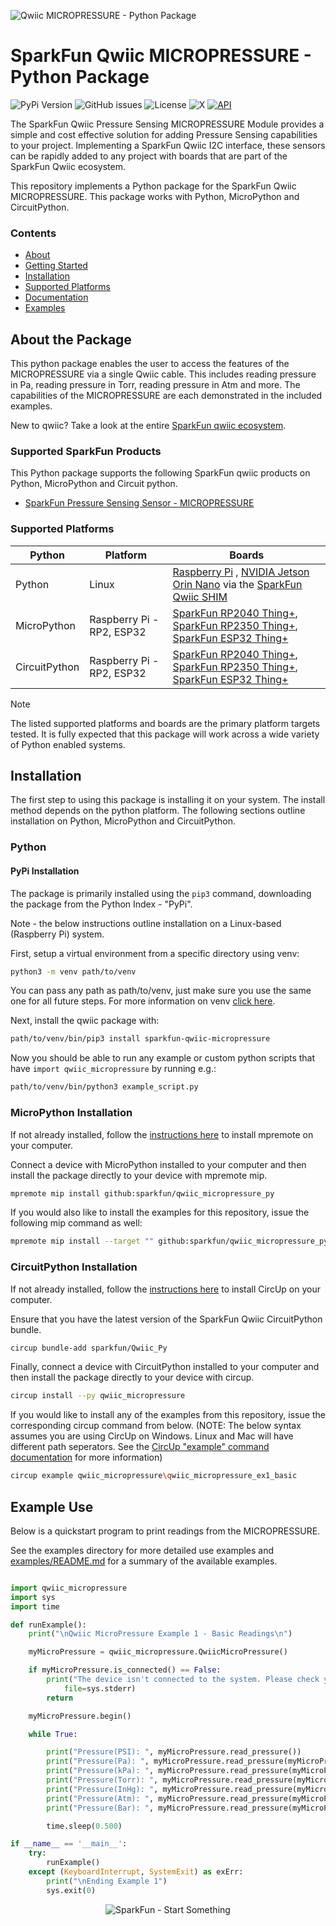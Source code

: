 ![Qwiic MICROPRESSURE - Python Package](docs/images/gh-banner.png "qwiic MICROPRESSURE Python Package")

# SparkFun Qwiic MICROPRESSURE - Python Package

![PyPi Version](https://img.shields.io/pypi/v/sparkfun_qwiic_micropressure)
![GitHub issues](https://img.shields.io/github/issues/sparkfun/qwiic_micropressure_py)
![License](https://img.shields.io/github/license/sparkfun/qwiic_micropressure_py)
![X](https://img.shields.io/twitter/follow/sparkfun)
[![API](https://img.shields.io/badge/API%20Reference-blue)](https://docs.sparkfun.com/qwiic_micropressure_py/classqwiic__micropressure_1_1_qwiic_micro_pressure.html)

The SparkFun Qwiic Pressure Sensing MICROPRESSURE Module provides a simple and cost effective solution for adding Pressure Sensing capabilities to your project. Implementing a SparkFun Qwiic I2C interface, these sensors can be rapidly added to any project with boards that are part of the SparkFun Qwiic ecosystem.

This repository implements a Python package for the SparkFun Qwiic MICROPRESSURE. This package works with Python, MicroPython and CircuitPython.

### Contents

* [About](#about-the-package)
* [Getting Started](#getting-started)
* [Installation](#installation)
* [Supported Platforms](#supported-platforms)
* [Documentation](https://docs.sparkfun.com/qwiic_micropressure_py/classqwiic__micropressure_1_1_qwiic_micro_pressure.html)
* [Examples](#examples)

## About the Package

This python package enables the user to access the features of the MICROPRESSURE via a single Qwiic cable. This includes reading pressure in Pa, reading pressure in Torr, reading pressure in Atm and more. The capabilities of the MICROPRESSURE are each demonstrated in the included examples.

New to qwiic? Take a look at the entire [SparkFun qwiic ecosystem](https://www.sparkfun.com/qwiic).

### Supported SparkFun Products

This Python package supports the following SparkFun qwiic products on Python, MicroPython and Circuit python. 

* [SparkFun Pressure Sensing Sensor - MICROPRESSURE](https://www.sparkfun.com/products/16476)

### Supported Platforms

| Python | Platform | Boards |
|--|--|--|
| Python | Linux | [Raspberry Pi](https://www.sparkfun.com/raspberry-pi-5-8gb.html) , [NVIDIA Jetson Orin Nano](https://www.sparkfun.com/nvidia-jetson-orin-nano-developer-kit.html) via the [SparkFun Qwiic SHIM](https://www.sparkfun.com/sparkfun-qwiic-shim-for-raspberry-pi.html) |
| MicroPython | Raspberry Pi - RP2, ESP32 | [SparkFun RP2040 Thing+](https://www.sparkfun.com/sparkfun-thing-plus-rp2040.html), [SparkFun RP2350 Thing+](https://www.sparkfun.com/sparkfun-thing-plus-rp2350.html), [SparkFun ESP32 Thing+](https://www.sparkfun.com/sparkfun-thing-plus-esp32-wroom-usb-c.html)
|CircuitPython | Raspberry Pi - RP2, ESP32 | [SparkFun RP2040 Thing+](https://www.sparkfun.com/sparkfun-thing-plus-rp2040.html), [SparkFun RP2350 Thing+](https://www.sparkfun.com/sparkfun-thing-plus-rp2350.html), [SparkFun ESP32 Thing+](https://www.sparkfun.com/sparkfun-thing-plus-esp32-wroom-usb-c.html)

> [!NOTE]
> The listed supported platforms and boards are the primary platform targets tested. It is fully expected that this package will work across a wide variety of Python enabled systems. 

## Installation 

The first step to using this package is installing it on your system. The install method depends on the python platform. The following sections outline installation on Python, MicroPython and CircuitPython.

### Python 

#### PyPi Installation

The package is primarily installed using the `pip3` command, downloading the package from the Python Index - "PyPi". 

Note - the below instructions outline installation on a Linux-based (Raspberry Pi) system.

First, setup a virtual environment from a specific directory using venv:
```sh
python3 -m venv path/to/venv
```
You can pass any path as path/to/venv, just make sure you use the same one for all future steps. For more information on venv [click here](https://docs.python.org/3/library/venv.html).

Next, install the qwiic package with:
```sh
path/to/venv/bin/pip3 install sparkfun-qwiic-micropressure
```
Now you should be able to run any example or custom python scripts that have `import qwiic_micropressure` by running e.g.:
```sh
path/to/venv/bin/python3 example_script.py
```

### MicroPython Installation
If not already installed, follow the [instructions here](https://docs.micropython.org/en/latest/reference/mpremote.html) to install mpremote on your computer.

Connect a device with MicroPython installed to your computer and then install the package directly to your device with mpremote mip.
```sh
mpremote mip install github:sparkfun/qwiic_micropressure_py
```

If you would also like to install the examples for this repository, issue the following mip command as well:
```sh
mpremote mip install --target "" github:sparkfun/qwiic_micropressure_py@examples
```

### CircuitPython Installation
If not already installed, follow the [instructions here](https://docs.circuitpython.org/projects/circup/en/latest/#installation) to install CircUp on your computer.

Ensure that you have the latest version of the SparkFun Qwiic CircuitPython bundle. 
```sh
circup bundle-add sparkfun/Qwiic_Py
```

Finally, connect a device with CircuitPython installed to your computer and then install the package directly to your device with circup.
```sh
circup install --py qwiic_micropressure
```

If you would like to install any of the examples from this repository, issue the corresponding circup command from below. (NOTE: The below syntax assumes you are using CircUp on Windows. Linux and Mac will have different path seperators. See the [CircUp "example" command documentation](https://learn.adafruit.com/keep-your-circuitpython-libraries-on-devices-up-to-date-with-circup/example-command) for more information)

```sh
circup example qwiic_micropressure\qwiic_micropressure_ex1_basic
```

Example Use
 ---------------
Below is a quickstart program to print readings from the MICROPRESSURE.

See the examples directory for more detailed use examples and [examples/README.md](https://github.com/sparkfun/qwiic_micropressure_py/blob/master/examples/README.md) for a summary of the available examples.

```python

import qwiic_micropressure
import sys
import time

def runExample():
	print("\nQwiic MicroPressure Example 1 - Basic Readings\n")

	myMicroPressure = qwiic_micropressure.QwiicMicroPressure()

	if myMicroPressure.is_connected() == False:
		print("The device isn't connected to the system. Please check your connection", \
			file=sys.stderr)
		return

	myMicroPressure.begin()

	while True:

		print("Pressure(PSI): ", myMicroPressure.read_pressure())
		print("Pressure(Pa): ", myMicroPressure.read_pressure(myMicroPressure.kPressurePa))
		print("Pressure(kPa): ", myMicroPressure.read_pressure(myMicroPressure.kPressureKpa))
		print("Pressure(Torr): ", myMicroPressure.read_pressure(myMicroPressure.kPressureTorr))
		print("Pressure(InHg): ", myMicroPressure.read_pressure(myMicroPressure.kPressureInHg))
		print("Pressure(Atm): ", myMicroPressure.read_pressure(myMicroPressure.kPressureAtm))
		print("Pressure(Bar): ", myMicroPressure.read_pressure(myMicroPressure.kPressureBar))

		time.sleep(0.500)

if __name__ == '__main__':
	try:
		runExample()
	except (KeyboardInterrupt, SystemExit) as exErr:
		print("\nEnding Example 1")
		sys.exit(0)
```
<p align="center">
<img src="https://cdn.sparkfun.com/assets/custom_pages/3/3/4/dark-logo-red-flame.png" alt="SparkFun - Start Something">
</p>
